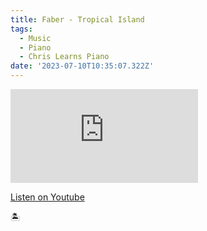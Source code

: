 ```yaml
---
title: Faber - Tropical Island
tags:
  - Music
  - Piano
  - Chris Learns Piano
date: '2023-07-10T10:35:07.322Z'
---
```


<iframe src="https://www.youtube-nocookie.com/embed/0ZRQj4Bat2w?modestbranding=1&showinfo=0&rel=0" title="YouTube video player" frameborder="0" allow="accelerometer; autoplay; encrypted-media; gyroscope; picture-in-picture;" allowfullscreen className="youtube_video"></iframe>

[Listen on Youtube](https://youtu.be/0ZRQj4Bat2w)

🏝
